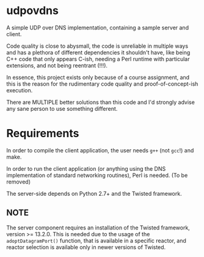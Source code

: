 udpovdns
========

A simple UDP over DNS implementation, containing a sample server
and client.

Code quality is close to abysmall, the code is unreliable in multiple
ways and has a plethora of different dependencies it shouldn't have,
like being C++ code that only appears C-ish, needing a Perl runtime
with particular extensions, and not being reentrant (!!!).

In essence, this project exists only because of a course assignment,
and this is the reason for the rudimentary code quality and
proof-of-concept-ish execution.

There are MULTIPLE better solutions than this code and I'd strongly
advise any sane person to use something different.

Requirements
========

In order to compile the client application, the user needs `g++` (not
`gcc`!) and make.

In order to run the client application (or anything using the DNS
implementation of standard networking routines), Perl is needed.
(To be removed)

The server-side depends on Python 2.7+ and the Twisted framework.

NOTE
--------

The server component requires an installation of the Twisted framework,
version >= 13.2.0. This is needed due to the usage of the
`adoptDatagramPort()` function, that is available in a specific reactor,
and reactor selection is available only in newer versions of Twisted.
